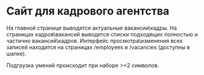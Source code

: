 # Сайт для кадрового агентства

На главной странице выводятся актуальные вакансии\кадры. На страницах кадров\вакансий выводятся списки подходящих полностью и частично вакансий\кадров. Интерфейс просмотра\изменения всех записей находится на страницах /employees и /vacancies (доступны в шапке).

Подгрузка умений происходит при наборе >=2 символов.
